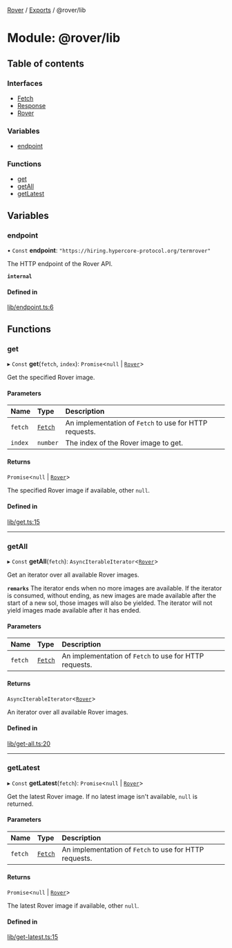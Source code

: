 [Rover](../README.md) / [Exports](../modules.md) / @rover/lib

# Module: @rover/lib

## Table of contents

### Interfaces

- [Fetch](../interfaces/_rover_lib.Fetch.md)
- [Response](../interfaces/_rover_lib.Response.md)
- [Rover](../interfaces/_rover_lib.Rover.md)

### Variables

- [endpoint](_rover_lib.md#endpoint)

### Functions

- [get](_rover_lib.md#get)
- [getAll](_rover_lib.md#getall)
- [getLatest](_rover_lib.md#getlatest)

## Variables

### endpoint

• `Const` **endpoint**: `"https://hiring.hypercore-protocol.org/termrover"`

The HTTP endpoint of the Rover API.

**`internal`**

#### Defined in

[lib/endpoint.ts:6](https://github.com/kasperisager/rover/blob/3feb871/lib/endpoint.ts#L6)

## Functions

### get

▸ `Const` **get**(`fetch`, `index`): `Promise`<`null` \| [`Rover`](../interfaces/_rover_lib.Rover.md)\>

Get the specified Rover image.

#### Parameters

| Name    | Type                                         | Description                                            |
| :------ | :------------------------------------------- | :----------------------------------------------------- |
| `fetch` | [`Fetch`](../interfaces/_rover_lib.Fetch.md) | An implementation of `Fetch` to use for HTTP requests. |
| `index` | `number`                                     | The index of the Rover image to get.                   |

#### Returns

`Promise`<`null` \| [`Rover`](../interfaces/_rover_lib.Rover.md)\>

The specified Rover image if available, other `null`.

#### Defined in

[lib/get.ts:15](https://github.com/kasperisager/rover/blob/3feb871/lib/get.ts#L15)

---

### getAll

▸ `Const` **getAll**(`fetch`): `AsyncIterableIterator`<[`Rover`](../interfaces/_rover_lib.Rover.md)\>

Get an iterator over all available Rover images.

**`remarks`**
The iterator ends when no more images are available. If the iterator is
consumed, without ending, as new images are made available after the start of
a new sol, those images will also be yielded. The iterator will not yield
images made available after it has ended.

#### Parameters

| Name    | Type                                         | Description                                            |
| :------ | :------------------------------------------- | :----------------------------------------------------- |
| `fetch` | [`Fetch`](../interfaces/_rover_lib.Fetch.md) | An implementation of `Fetch` to use for HTTP requests. |

#### Returns

`AsyncIterableIterator`<[`Rover`](../interfaces/_rover_lib.Rover.md)\>

An iterator over all available Rover images.

#### Defined in

[lib/get-all.ts:20](https://github.com/kasperisager/rover/blob/3feb871/lib/get-all.ts#L20)

---

### getLatest

▸ `Const` **getLatest**(`fetch`): `Promise`<`null` \| [`Rover`](../interfaces/_rover_lib.Rover.md)\>

Get the latest Rover image. If no latest image isn't available, `null` is
returned.

#### Parameters

| Name    | Type                                         | Description                                            |
| :------ | :------------------------------------------- | :----------------------------------------------------- |
| `fetch` | [`Fetch`](../interfaces/_rover_lib.Fetch.md) | An implementation of `Fetch` to use for HTTP requests. |

#### Returns

`Promise`<`null` \| [`Rover`](../interfaces/_rover_lib.Rover.md)\>

The latest Rover image if available, other `null`.

#### Defined in

[lib/get-latest.ts:15](https://github.com/kasperisager/rover/blob/3feb871/lib/get-latest.ts#L15)
